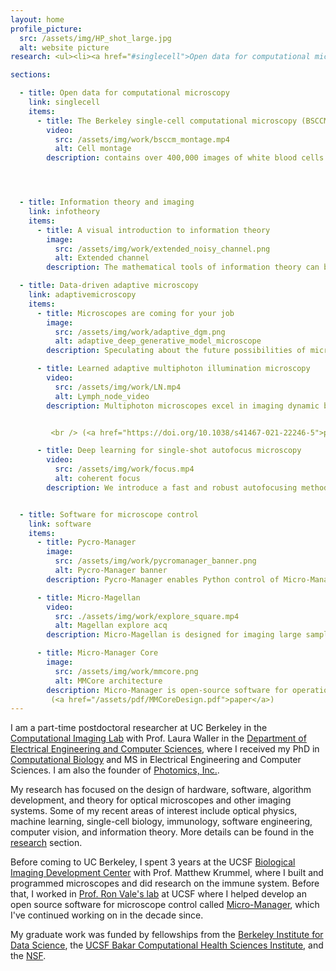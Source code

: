 ```yaml
---
layout: home
profile_picture:
  src: /assets/img/HP_shot_large.jpg
  alt: website picture
research: <ul><li><a href="#singlecell">Open data for computational microscopy</a></li><li><a href="#infotheory">Information theory and imaging</a></li><li><a href="#adaptivemicroscopy">Data-driven adaptive microscopy</a></li><li><a href="#software">Software for microscope control</a></li></ul>  A full list of publications can be found on <a href="https://scholar.google.com/citations?user=-CpByXMAAAAJ&hl=en">Google Scholar</a>.

sections:

  - title: Open data for computational microscopy 
    link: singlecell
    items:
      - title: The Berkeley single-cell computational microscopy (BSCCM) dataset
        video: 
          src: /assets/img/work/bsccm_montage.mp4
          alt: Cell montage
        description: contains over 400,000 images of white blood cells with diverse illumination patterns on an LED array microscope, as well as fluorescent measurements of the abundance of surface proteins that mark different cell types. It is designed to serve as a resource for the development and testing of new algorithms in computational microscopy and computer vision with practical biomedical applications. (<a href="https://waller-lab.github.io/BSCCM/">website</a>)




  - title: Information theory and imaging
    link: infotheory
    items:
      - title: A visual introduction to information theory
        image:
          src: /assets/img/work/extended_noisy_channel.png
          alt: Extended channel
        description: The mathematical tools of information theory can be used to characterize the fundamental limits of data compression and accurate transmission of messages in the presence of noise. This paper presents a practical guide to key concepts in information theory, focusing on intuitions and providing visual explanations wherever possible. The only background required is familiarity with basic probability theory.  <br /> (<a href="https://doi.org/10.48550/arXiv.2206.07867">paper</a>)  (<a href="https://doi.org/10.5281/zenodo.6647779">code+figures</a>)

  - title: Data-driven adaptive microscopy
    link: adaptivemicroscopy
    items:
      - title: Microscopes are coming for your job
        image:
          src: /assets/img/work/adaptive_dgm.png
          alt: adaptive_deep_generative_model_microscope
        description: Speculating about the future possibilities of microscopes controlled by machine learning algorithms. <br /> (<a href="https://rdcu.be/cVdty">paper</a>) 

      - title: Learned adaptive multiphoton illumination microscopy
        video:
          src: /assets/img/work/LN.mp4
          alt: Lymph_node_video
        description: Multiphoton microscopes excel in imaging dynamic biological processes within living tissues. However, the high-powered lasers that generate fluorescent signals in this method also pose a risk of cellular damage. Striking a balance between sufficient signal and minimal harm is challenging due to varying optical properties across different sample areas. In this work, we show how to use a neural network to dynamically adjust laser power in real time, tailored to different regions of the sample. This approach enabled us to monitor immune cells over significantly larger areas than previously possible, yielding novel insights into the organization and movement of immune cells like T cells and dendritic cells during the initial phase of an immune response.


         <br /> (<a href="https://doi.org/10.1038/s41467-021-22246-5">paper</a>)  (<a href="https://pycro-manager.readthedocs.io/en/latest/application_notebooks/Learned_adaptive_multiphoton_illumination.html">tutorial</a>)  (<a href="https://doi.org/10.6084/m9.figshare.12841781">data</a>)

      - title: Deep learning for single-shot autofocus microscopy
        video:
          src: /assets/img/work/focus.mp4
          alt: coherent focus
        description: We introduce a fast and robust autofocusing method for microscopes, requiring only additional off-axis illumination sources like LEDs. Our technique utilizes a novel physics-based neural network architecture, the Fully Connected Fourier Neural Network (FCFNN), which efficiently predicts focus corrections from a single image and requires significantly fewer parameters and less memory than other types of neural networks. This approach offers an accessible and efficient solution for maintaining focus in microscopy applications. <br /> (<a href="https://doi.org/10.1364/OPTICA.6.000794">paper</a>) (<a href="https://pycro-manager.readthedocs.io/en/latest/application_notebooks/Single_shot_autofocus_pycromanager.html">tutorial</a>) (<a href="https://github.com/henrypinkard/DeepAutofocus">code</a>)


  - title: Software for microscope control
    link: software
    items:
      - title: Pycro-Manager
        image:
          src: /assets/img/work/pycromanager_banner.png
          alt: Pycro-Manager banner
        description: Pycro-Manager enables Python control of Micro-Manager (an open-source microscopy control software) as well as providing a simple interface for the development of customized experiments using complex, automated microscopes. It is built to handle the requirements of modern, data-intensive microscopy, and it provides capabilities for integrating real-time image processing for adaptive experiments. It is compatible with hundreds of microscope components and full microscopes. <br /> (<a href="https://pycro-manager.readthedocs.io/en/latest/">documentation</a>) (<a href="https://doi.org/10.1038/s41592-021-01087-6">paper</a>) (<a href="https://github.com/micro-manager/pycro-manager">code</a>)

      - title: Micro-Magellan
        video:
          src: ./assets/img/work/explore_square.mp4
          alt: Magellan explore acq
        description: Micro-Magellan is designed for imaging large samples that span multiple fields of view (e.g. 3D samples, whole slides, multi-well plates). It provides a graphical user interface for navigating around samples in X,Y, and Z and for defining and imaging arbitrarily shaped regions of interest. It is integrated with Pycro-manager, which enables hybrid GUI-code applications like manually controlling data acquisition through the Magellan GUI while having custom Python code processing image data on-the-fly. <br /> (<a href="https://micro-manager.org/MicroMagellan">documentation</a>) (<a href="https://doi.org/10.1038/nmeth.3991">paper</a>) (<a href="https://github.com/micro-manager/micro-manager/tree/master/plugins/Magellan">code</a>)

      - title: Micro-Manager Core
        image:
          src: /assets/img/work/mmcore.png
          alt: MMCore architecture
        description: Micro-Manager is open-source software for operation of automated microscopes. The Core module in Micro-Manager is a hardware device abstraction layer that enables the same code to operate many different hardware devices with no changes. Because of the great number of devices now supported by this software layer and the tantalizing potential to use this code under many more conditions, here we review the original software design and identify possible improvements to enable its future use under a wider variety of circumstances
         (<a href="/assets/pdf/MMCoreDesign.pdf">paper</a>)
---
```



<p>I am a part-time postdoctoral researcher at UC Berkeley in the <a href="http://www.laurawaller.com/">Computational Imaging Lab</a> with Prof. Laura Waller in the <a href="https://eecs.berkeley.edu/">Department of Electrical Engineering and Computer Sciences</a>, where I received my PhD in <a href="https://ccb.berkeley.edu/academics/phd-in-computational-biology/" >Computational Biology</a> and MS in Electrical Engineering and Computer Sciences. I am also the founder of <a href="https://photomics.ai/">Photomics, Inc.</a>.
</p> 

<p>My research has focused on the design of hardware, software, algorithm development, and theory for optical microscopes and other imaging systems. Some of my recent areas of interest include optical physics, machine learning, single-cell biology, immunology, software engineering, computer vision, and information theory. More details can be found in the <a href="https://henrypinkard.github.io#research">research</a> section.

<p>
Before coming to UC Berkeley, I spent 3 years at the UCSF <a href="https://bidc.ucsf.edu/">Biological Imaging Development Center</a> with Prof. Matthew Krummel, where I built and programmed microscopes and did research on the immune system. Before that, I worked in <a href="https://valelab.ucsf.edu/">Prof. Ron Vale's lab</a> at UCSF where I helped develop an open source software for microscope control called <a href="https://micro-manager.org/wiki/Micro-Manager_Open_Source_Microscopy_Software">Micro-Manager</a>, which I've continued working on in the decade since.</p> 


<p>My graduate work was funded by fellowships from the <a href="https://bids.berkeley.edu/">Berkeley Institute for Data Science</a>, the <a href="https://bakarinstitute.ucsf.edu/">UCSF Bakar Computational Health Sciences Institute</a>, and the <a href="https://www.nsf.gov/">NSF</a>. 





